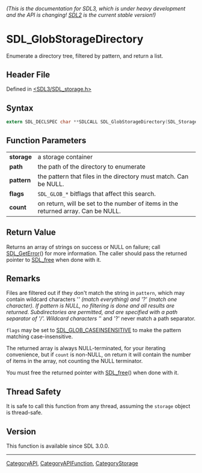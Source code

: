 ###### (This is the documentation for SDL3, which is under heavy development and the API is changing! [SDL2](https://wiki.libsdl.org/SDL2/) is the current stable version!)
# SDL_GlobStorageDirectory

Enumerate a directory tree, filtered by pattern, and return a list.

## Header File

Defined in [<SDL3/SDL_storage.h>](https://github.com/libsdl-org/SDL/blob/main/include/SDL3/SDL_storage.h)

## Syntax

```c
extern SDL_DECLSPEC char **SDLCALL SDL_GlobStorageDirectory(SDL_Storage *storage, const char *path, const char *pattern, SDL_GlobFlags flags, int *count);
```

## Function Parameters

|                 |                                                                                   |
| --------------- | --------------------------------------------------------------------------------- |
| **storage**     | a storage container                                                               |
| **path**        | the path of the directory to enumerate                                            |
| **pattern**     | the pattern that files in the directory must match. Can be NULL.                  |
| **flags**       | `SDL_GLOB_*` bitflags that affect this search.                                    |
| **count**       | on return, will be set to the number of items in the returned array. Can be NULL. |

## Return Value

Returns an array of strings on success or NULL on failure; call
[SDL_GetError](SDL_GetError)() for more information. The caller should pass
the returned pointer to [SDL_free](SDL_free) when done with it.

## Remarks

Files are filtered out if they don't match the string in `pattern`, which
may contain wildcard characters '*' (match everything) and '?' (match one
character). If pattern is NULL, no filtering is done and all results are
returned. Subdirectories are permitted, and are specified with a path
separator of '/'. Wildcard characters '*' and '?' never match a path
separator.

`flags` may be set to [SDL_GLOB_CASEINSENSITIVE](SDL_GLOB_CASEINSENSITIVE)
to make the pattern matching case-insensitive.

The returned array is always NULL-terminated, for your iterating
convenience, but if `count` is non-NULL, on return it will contain the
number of items in the array, not counting the NULL terminator.

You must free the returned pointer with [SDL_free](SDL_free)() when done
with it.

## Thread Safety

It is safe to call this function from any thread, assuming the `storage`
object is thread-safe.

## Version

This function is available since SDL 3.0.0.

----
[CategoryAPI](CategoryAPI), [CategoryAPIFunction](CategoryAPIFunction), [CategoryStorage](CategoryStorage)

